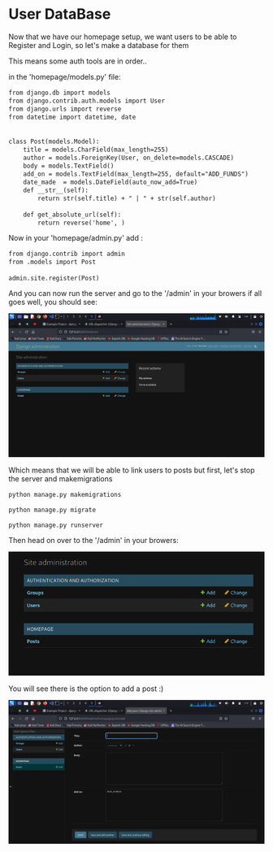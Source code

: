 # User DataBase #

Now that we have our homepage setup, we want users to be able to
Register and Login, so let's make a database for them

This means some auth tools are in order..

in the 'homepage/models.py' file:

```!/bin/bash
from django.db import models
from django.contrib.auth.models import User
from django.urls import reverse
from datetime import datetime, date


class Post(models.Model):
    title = models.CharField(max_length=255)
    author = models.ForeignKey(User, on_delete=models.CASCADE)
    body = models.TextField()
    add_on = models.TextField(max_length=255, default="ADD_FUNDS")
    date_made  = models.DateField(auto_now_add=True)
    def __str__(self):
        return str(self.title) + " | " + str(self.author)

    def get_absolute_url(self):
        return reverse('home', )
```

Now in your 'homepage/admin.py' add :

```!/bin/bash
from django.contrib import admin
from .models import Post

admin.site.register(Post)
```

And you can now run the server and go to the '/admin' in your browers
if all goes well, you should see:

<img src="pics_/NewDB_Post.png">

Which means that we will be able to link users to posts
but first, let's stop the server and makemigrations

```!/bin/bash
python manage.py makemigrations
```

```!/bin/bash
python manage.py migrate
```

```!/bin/bash
python manage.py runserver
```

Then head on over to the '/admin' in your browers:


<img src="pics_/create_post.png">

You will see there is the option to add a post :)

<img src="pics_/make_post.png">

